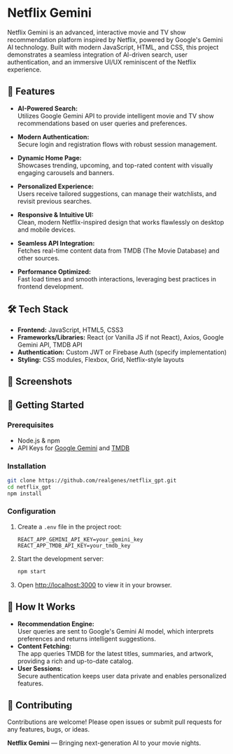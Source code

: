 # Netflix Gemini

Netflix Gemini is an advanced, interactive movie and TV show recommendation platform inspired by Netflix, powered by Google's Gemini AI technology. Built with modern JavaScript, HTML, and CSS, this project demonstrates a seamless integration of AI-driven search, user authentication, and an immersive UI/UX reminiscent of the Netflix experience.

## 🚀 Features

- **AI-Powered Search:**  
  Utilizes Google Gemini API to provide intelligent movie and TV show recommendations based on user queries and preferences.

- **Modern Authentication:**  
  Secure login and registration flows with robust session management.

- **Dynamic Home Page:**  
  Showcases trending, upcoming, and top-rated content with visually engaging carousels and banners.

- **Personalized Experience:**  
  Users receive tailored suggestions, can manage their watchlists, and revisit previous searches.

- **Responsive & Intuitive UI:**  
  Clean, modern Netflix-inspired design that works flawlessly on desktop and mobile devices.

- **Seamless API Integration:**  
  Fetches real-time content data from TMDB (The Movie Database) and other sources.

- **Performance Optimized:**  
  Fast load times and smooth interactions, leveraging best practices in frontend development.

## 🛠️ Tech Stack

- **Frontend:** JavaScript, HTML5, CSS3
- **Frameworks/Libraries:** React (or Vanilla JS if not React), Axios, Google Gemini API, TMDB API
- **Authentication:** Custom JWT or Firebase Auth (specify implementation)
- **Styling:** CSS modules, Flexbox, Grid, Netflix-style layouts

## 📸 Screenshots

<!-- Insert screenshots here when available -->

## 🌟 Getting Started

### Prerequisites

- Node.js & npm
- API Keys for [Google Gemini](https://ai.google.dev/gemini-api/docs/get-started) and [TMDB](https://www.themoviedb.org/documentation/api)

### Installation

```bash
git clone https://github.com/realgenes/netflix_gpt.git
cd netflix_gpt
npm install
```

### Configuration

1. Create a `.env` file in the project root:
    ```env
    REACT_APP_GEMINI_API_KEY=your_gemini_key
    REACT_APP_TMDB_API_KEY=your_tmdb_key
    ```

2. Start the development server:
    ```bash
    npm start
    ```

3. Open [http://localhost:3000](http://localhost:3000) to view it in your browser.

## 🧠 How It Works

- **Recommendation Engine:**  
  User queries are sent to Google's Gemini AI model, which interprets preferences and returns intelligent suggestions.
- **Content Fetching:**  
  The app queries TMDB for the latest titles, summaries, and artwork, providing a rich and up-to-date catalog.
- **User Sessions:**  
  Secure authentication keeps user data private and enables personalized features.

## 🤝 Contributing

Contributions are welcome! Please open issues or submit pull requests for any features, bugs, or ideas.


**Netflix Gemini** — Bringing next-generation AI to your movie nights.
